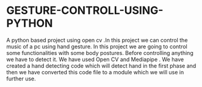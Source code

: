 # GESTURE-CONTROLL-USING-PYTHON
A  python based project using open cv .In this project we can control the music of a pc using hand gesture.
In this project we are going to control some functionalities with some body postures.
Before controlling anything we have to detect it.
We have used Open CV and Mediapipe .
We have created a hand detecting code which will detect hand in the first phase and then we have converted this code file to a module which  we will use in further use.
